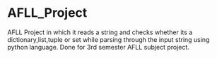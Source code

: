 # AFLL_Project
AFLL Project in which it reads a string and checks whether its a dictionary,list,tuple or set while parsing through the input string using python language. Done for 3rd semester AFLL subject project.
